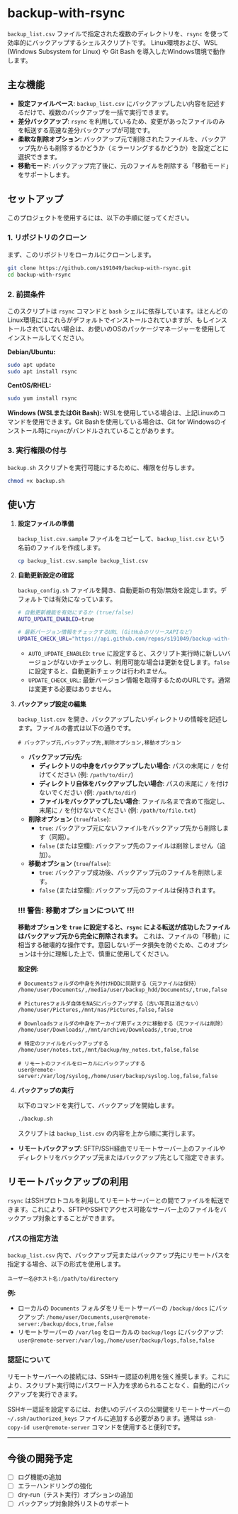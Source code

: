 # backup-with-rsync

`backup_list.csv` ファイルで指定された複数のディレクトリを、`rsync` を使って効率的にバックアップするシェルスクリプトです。
Linux環境および、WSL (Windows Subsystem for Linux) や Git Bash を導入したWindows環境で動作します。

## 主な機能

- **設定ファイルベース**: `backup_list.csv` にバックアップしたい内容を記述するだけで、複数のバックアップを一括で実行できます。
- **差分バックアップ**: `rsync` を利用しているため、変更があったファイルのみを転送する高速な差分バックアップが可能です。
- **柔軟な削除オプション**: バックアップ元で削除されたファイルを、バックアップ先からも削除するかどうか（ミラーリングするかどうか）を設定ごとに選択できます。
- **移動モード**: バックアップ完了後に、元のファイルを削除する「移動モード」をサポートします。

## セットアップ

このプロジェクトを使用するには、以下の手順に従ってください。

### 1. リポジトリのクローン

まず、このリポジトリをローカルにクローンします。

```bash
git clone https://github.com/s191049/backup-with-rsync.git
cd backup-with-rsync
```

### 2. 前提条件

このスクリプトは `rsync` コマンドと `bash` シェルに依存しています。ほとんどのLinux環境にはこれらがデフォルトでインストールされていますが、もしインストールされていない場合は、お使いのOSのパッケージマネージャーを使用してインストールしてください。

**Debian/Ubuntu:**
```bash
sudo apt update
sudo apt install rsync
```

**CentOS/RHEL:**
```bash
sudo yum install rsync
```

**Windows (WSLまたはGit Bash):**
WSLを使用している場合は、上記Linuxのコマンドを使用できます。Git Bashを使用している場合は、Git for Windowsのインストール時に`rsync`がバンドルされていることがあります。

### 3. 実行権限の付与

`backup.sh` スクリプトを実行可能にするために、権限を付与します。

```bash
chmod +x backup.sh
```

## 使い方

1. **設定ファイルの準備**

   `backup_list.csv.sample` ファイルをコピーして、`backup_list.csv` という名前のファイルを作成します。

   ```bash
   cp backup_list.csv.sample backup_list.csv
   ```

2. **自動更新設定の確認**

   `backup_config.sh` ファイルを開き、自動更新の有効/無効を設定します。デフォルトでは有効になっています。

   ```bash
   # 自動更新機能を有効にするか (true/false)
   AUTO_UPDATE_ENABLED=true

   # 最新バージョン情報をチェックするURL (GitHubのリリースAPIなど)
   UPDATE_CHECK_URL="https://api.github.com/repos/s191049/backup-with-rsync/releases/latest"
   ```

   - `AUTO_UPDATE_ENABLED`: `true` に設定すると、スクリプト実行時に新しいバージョンがないかチェックし、利用可能な場合は更新を促します。`false` に設定すると、自動更新チェックは行われません。
   - `UPDATE_CHECK_URL`: 最新バージョン情報を取得するためのURLです。通常は変更する必要はありません。

3. **バックアップ設定の編集**

   `backup_list.csv` を開き、バックアップしたいディレクトリの情報を記述します。ファイルの書式は以下の通りです。

   ```csv
   # バックアップ元,バックアップ先,削除オプション,移動オプション
   ```

   - **バックアップ元/先**: 
     - **ディレクトリの中身をバックアップしたい場合**: パスの末尾に `/` を付けてください (例: `/path/to/dir/`)
     - **ディレクトリ自体をバックアップしたい場合**: パスの末尾に `/` を付けないでください (例: `/path/to/dir`)
     - **ファイルをバックアップしたい場合**: ファイル名まで含めて指定し、末尾に `/` を付けないでください (例: `/path/to/file.txt`)
   - **削除オプション** (`true`/`false`):
     - `true`: バックアップ元にないファイルをバックアップ先から削除します（同期）。
     - `false` (または空欄): バックアップ先のファイルは削除しません（追加）。
   - **移動オプション** (`true`/`false`):
     - `true`: バックアップ成功後、バックアップ元のファイルを削除します。
     - `false` (または空欄): バックアップ元のファイルは保持されます。

   ### !!! 警告: 移動オプションについて !!!

   **移動オプションを `true` に設定すると、`rsync` による転送が成功したファイルはバックアップ元から完全に削除されます。** これは、ファイルの「移動」に相当する破壊的な操作です。意図しないデータ損失を防ぐため、このオプションは十分に理解した上で、慎重に使用してください。

   **設定例:**
   ```csv
   # Documentsフォルダの中身を外付けHDDに同期する（元ファイルは保持）
   /home/user/Documents/,/media/user/backup_hdd/Documents/,true,false

   # Picturesフォルダ自体をNASにバックアップする（古い写真は消さない）
   /home/user/Pictures,/mnt/nas/Pictures,false,false

   # Downloadsフォルダの中身をアーカイブ用ディスクに移動する（元ファイルは削除）
   /home/user/Downloads/,/mnt/archive/Downloads/,true,true

   # 特定のファイルをバックアップする
   /home/user/notes.txt,/mnt/backup/my_notes.txt,false,false

   # リモートのファイルをローカルにバックアップする
   user@remote-server:/var/log/syslog,/home/user/backup/syslog.log,false,false
   ```

4. **バックアップの実行**

   以下のコマンドを実行して、バックアップを開始します。

   ```bash
   ./backup.sh
   ```

   スクリプトは `backup_list.csv` の内容を上から順に実行します。

- **リモートバックアップ**: SFTP/SSH経由でリモートサーバー上のファイルやディレクトリをバックアップ元またはバックアップ先として指定できます。

## リモートバックアップの利用

`rsync` はSSHプロトコルを利用してリモートサーバーとの間でファイルを転送できます。これにより、SFTPやSSHでアクセス可能なサーバー上のファイルをバックアップ対象とすることができます。

### パスの指定方法

`backup_list.csv` 内で、バックアップ元またはバックアップ先にリモートパスを指定する場合、以下の形式を使用します。

```
ユーザー名@ホスト名:/path/to/directory
```

**例:**
- ローカルの `Documents` フォルダをリモートサーバーの `/backup/docs` にバックアップ:
  `/home/user/Documents,user@remote-server:/backup/docs,true,false`
- リモートサーバーの `/var/log` をローカルの `backup/logs` にバックアップ:
  `user@remote-server:/var/log,/home/user/backup/logs,false,false`

### 認証について

リモートサーバーへの接続には、SSHキー認証の利用を強く推奨します。これにより、スクリプト実行時にパスワード入力を求められることなく、自動的にバックアップを実行できます。

SSHキー認証を設定するには、お使いのデバイスの公開鍵をリモートサーバーの `~/.ssh/authorized_keys` ファイルに追加する必要があります。通常は `ssh-copy-id user@remote-server` コマンドを使用すると便利です。

---

## 今後の開発予定

- [ ] ログ機能の追加
- [ ] エラーハンドリングの強化
- [ ] dry-run（テスト実行）オプションの追加
- [ ] バックアップ対象除外リストのサポート

